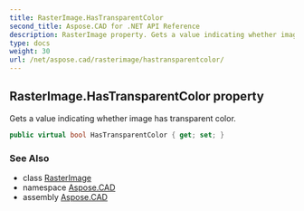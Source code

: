 ```yaml
---
title: RasterImage.HasTransparentColor
second_title: Aspose.CAD for .NET API Reference
description: RasterImage property. Gets a value indicating whether image has transparent color
type: docs
weight: 30
url: /net/aspose.cad/rasterimage/hastransparentcolor/
---
```

## RasterImage.HasTransparentColor property

Gets a value indicating whether image has transparent color.

```csharp
public virtual bool HasTransparentColor { get; set; }
```

### See Also

* class [RasterImage](../)
* namespace [Aspose.CAD](../../rasterimage/)
* assembly [Aspose.CAD](../../../)


